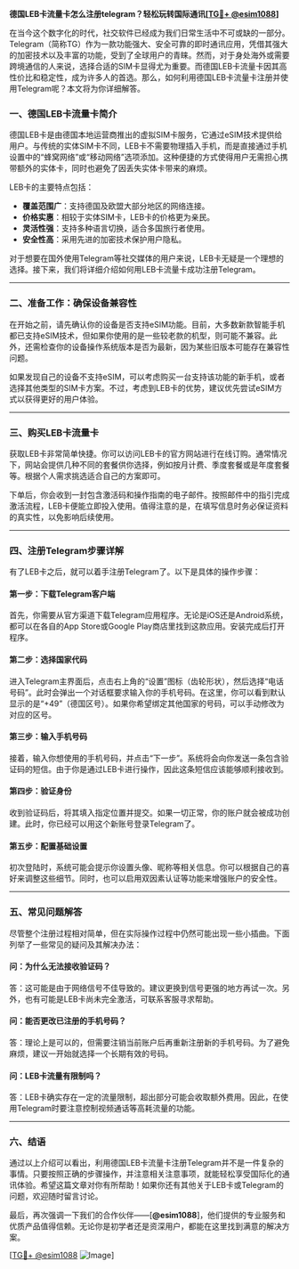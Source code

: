 **德国LEB卡流量卡怎么注册telegram？轻松玩转国际通讯[[TG💪+ @esim1088](https://t.me/s/esim1088)]**

在当今这个数字化的时代，社交软件已经成为我们日常生活中不可或缺的一部分。Telegram（简称TG）作为一款功能强大、安全可靠的即时通讯应用，凭借其强大的加密技术以及丰富的功能，受到了全球用户的青睐。然而，对于身处海外或需要跨境通信的人来说，选择合适的SIM卡显得尤为重要。而德国LEB卡流量卡因其高性价比和稳定性，成为许多人的首选。那么，如何利用德国LEB卡流量卡注册并使用Telegram呢？本文将为你详细解答。

### **一、德国LEB卡流量卡简介**

德国LEB卡是由德国本地运营商推出的虚拟SIM卡服务，它通过eSIM技术提供给用户。与传统的实体SIM卡不同，LEB卡不需要物理插入手机，而是直接通过手机设置中的“蜂窝网络”或“移动网络”选项添加。这种便捷的方式使得用户无需担心携带额外的实体卡，同时也避免了因丢失实体卡带来的麻烦。

LEB卡的主要特点包括：
- **覆盖范围广**：支持德国及欧盟大部分地区的网络连接。
- **价格实惠**：相较于实体SIM卡，LEB卡的价格更为亲民。
- **灵活性强**：支持多种语言切换，适合多国旅行者使用。
- **安全性高**：采用先进的加密技术保护用户隐私。

对于想要在国外使用Telegram等社交媒体的用户来说，LEB卡无疑是一个理想的选择。接下来，我们将详细介绍如何用LEB卡流量卡成功注册Telegram。

---

### **二、准备工作：确保设备兼容性**

在开始之前，请先确认你的设备是否支持eSIM功能。目前，大多数新款智能手机都已支持eSIM技术，但如果你使用的是一些较老款的机型，则可能不兼容。此外，还需检查你的设备操作系统版本是否为最新，因为某些旧版本可能存在兼容性问题。

如果发现自己的设备不支持eSIM，可以考虑购买一台支持该功能的新手机，或者选择其他类型的SIM卡方案。不过，考虑到LEB卡的优势，建议优先尝试eSIM方式以获得更好的用户体验。

---

### **三、购买LEB卡流量卡**

获取LEB卡非常简单快捷。你可以访问LEB卡的官方网站进行在线订购。通常情况下，网站会提供几种不同的套餐供你选择，例如按月计费、季度套餐或是年度套餐等。根据个人需求挑选适合自己的方案即可。

下单后，你会收到一封包含激活码和操作指南的电子邮件。按照邮件中的指引完成激活流程，LEB卡便能立即投入使用。值得注意的是，在填写信息时务必保证资料的真实性，以免影响后续使用。

---

### **四、注册Telegram步骤详解**

有了LEB卡之后，就可以着手注册Telegram了。以下是具体的操作步骤：

#### **第一步：下载Telegram客户端**
首先，你需要从官方渠道下载Telegram应用程序。无论是iOS还是Android系统，都可以在各自的App Store或Google Play商店里找到这款应用。安装完成后打开程序。

#### **第二步：选择国家代码**
进入Telegram主界面后，点击右上角的“设置”图标（齿轮形状），然后选择“电话号码”。此时会弹出一个对话框要求输入你的手机号码。在这里，你可以看到默认显示的是“+49”（德国区号）。如果你希望绑定其他国家的号码，可以手动修改为对应的区号。

#### **第三步：输入手机号码**
接着，输入你想使用的手机号码，并点击“下一步”。系统将会向你发送一条包含验证码的短信。由于你是通过LEB卡进行操作，因此这条短信应该能够顺利接收到。

#### **第四步：验证身份**
收到验证码后，将其填入指定位置并提交。如果一切正常，你的账户就会被成功创建。此时，你已经可以用这个新账号登录Telegram了。

#### **第五步：配置基础设置**
初次登陆时，系统可能会提示你设置头像、昵称等相关信息。你可以根据自己的喜好来调整这些细节。同时，也可以启用双因素认证等功能来增强账户的安全性。

---

### **五、常见问题解答**

尽管整个注册过程相对简单，但在实际操作过程中仍然可能出现一些小插曲。下面列举了一些常见的疑问及其解决办法：

#### **问：为什么无法接收验证码？**
答：这可能是由于网络信号不佳导致的。建议更换到信号更强的地方再试一次。另外，也有可能是LEB卡尚未完全激活，可联系客服寻求帮助。

#### **问：能否更改已注册的手机号码？**
答：理论上是可以的，但需要注销当前账户后再重新注册新的手机号码。为了避免麻烦，建议一开始就选择一个长期有效的号码。

#### **问：LEB卡流量有限制吗？**
答：LEB卡确实存在一定的流量限制，超出部分可能会收取额外费用。因此，在使用Telegram时要注意控制视频通话等高耗流量的功能。

---

### **六、结语**

通过以上介绍可以看出，利用德国LEB卡流量卡注册Telegram并不是一件复杂的事情。只要按照正确的步骤操作，并注意相关注意事项，就能轻松享受国际化的通讯体验。希望这篇文章对你有所帮助！如果你还有其他关于LEB卡或Telegram的问题，欢迎随时留言讨论。

最后，再次强调一下我们的合作伙伴——[**@esim1088**]，他们提供的专业服务和优质产品值得信赖。无论你是初学者还是资深用户，都能在这里找到满意的解决方案。

[[TG💪+ @esim1088](https://t.me/s/esim1088) ![Image](https://i.postimg.cc/4NQfJmqS/Snipaste-2025-05-13-00-14-12.png)]